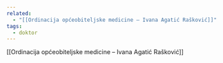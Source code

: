 ```yaml
---
related:
  - "[[Ordinacija općeobiteljske medicine – Ivana Agatić Rašković]]"
tags:
  - doktor
---
```

[[Ordinacija općeobiteljske medicine – Ivana Agatić Rašković]]
